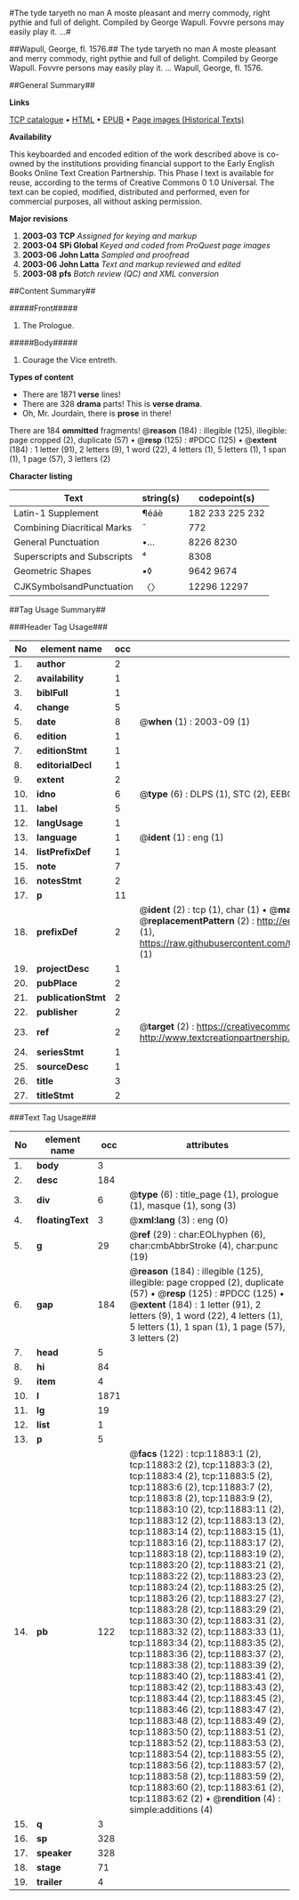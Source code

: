 #The tyde taryeth no man A moste pleasant and merry commody, right pythie and full of delight. Compiled by George Wapull. Fovvre persons may easily play it. ...#

##Wapull, George, fl. 1576.##
The tyde taryeth no man A moste pleasant and merry commody, right pythie and full of delight. Compiled by George Wapull. Fovvre persons may easily play it. ...
Wapull, George, fl. 1576.

##General Summary##

**Links**

[TCP catalogue](http://www.ota.ox.ac.uk/tcp/)  • 
[HTML](http://tei.it.ox.ac.uk/tcp/Texts-HTML/free/A14/A14715.html)  • 
[EPUB](http://tei.it.ox.ac.uk/tcp/Texts-EPUB/free/A14/A14715.epub) • 
[Page images (Historical Texts)](https://data.historicaltexts.jisc.ac.uk/view?pubId=eebo-99846887e&pageId=eebo-99846887e-11883-1)

**Availability**

This keyboarded and encoded edition of the
	       work described above is co-owned by the institutions
	       providing financial support to the Early English Books
	       Online Text Creation Partnership. This Phase I text is
	       available for reuse, according to the terms of Creative
	       Commons 0 1.0 Universal. The text can be copied,
	       modified, distributed and performed, even for
	       commercial purposes, all without asking permission.

**Major revisions**

1. __2003-03__ __TCP__ *Assigned for keying and markup*
1. __2003-04__ __SPi Global__ *Keyed and coded from ProQuest page images*
1. __2003-06__ __John Latta__ *Sampled and proofread*
1. __2003-06__ __John Latta__ *Text and markup reviewed and edited*
1. __2003-08__ __pfs__ *Batch review (QC) and XML conversion*

##Content Summary##

#####Front#####

1. The Prologue.

#####Body#####

1. Courage the Vice entreth.

**Types of content**

  * There are 1871 **verse** lines!
  * There are 328 **drama** parts! This is **verse drama**.
  * Oh, Mr. Jourdain, there is **prose** in there!

There are 184 **ommitted** fragments! 
 @__reason__ (184) : illegible (125), illegible: page cropped (2), duplicate (57)  •  @__resp__ (125) : #PDCC (125)  •  @__extent__ (184) : 1 letter (91), 2 letters (9), 1 word (22), 4 letters (1), 5 letters (1), 1 span (1), 1 page (57), 3 letters (2)

**Character listing**


|Text|string(s)|codepoint(s)|
|---|---|---|
|Latin-1 Supplement|¶éáè|182 233 225 232|
|Combining             Diacritical Marks|̄|772|
|General Punctuation|•…|8226 8230|
|Superscripts             and Subscripts|⁴|8308|
|Geometric Shapes|▪◊|9642 9674|
|CJKSymbolsandPunctuation|〈〉|12296 12297|

##Tag Usage Summary##

###Header Tag Usage###

|No|element name|occ|attributes|
|---|---|---|---|
|1.|__author__|2||
|2.|__availability__|1||
|3.|__biblFull__|1||
|4.|__change__|5||
|5.|__date__|8| @__when__ (1) : 2003-09 (1)|
|6.|__edition__|1||
|7.|__editionStmt__|1||
|8.|__editorialDecl__|1||
|9.|__extent__|2||
|10.|__idno__|6| @__type__ (6) : DLPS (1), STC (2), EEBO-CITATION (1), PROQUEST (1), VID (1)|
|11.|__label__|5||
|12.|__langUsage__|1||
|13.|__language__|1| @__ident__ (1) : eng (1)|
|14.|__listPrefixDef__|1||
|15.|__note__|7||
|16.|__notesStmt__|2||
|17.|__p__|11||
|18.|__prefixDef__|2| @__ident__ (2) : tcp (1), char (1)  •  @__matchPattern__ (2) : ([0-9\-]+):([0-9IVX]+) (1), (.+) (1)  •  @__replacementPattern__ (2) : http://eebo.chadwyck.com/downloadtiff?vid=$1&page=$2 (1), https://raw.githubusercontent.com/textcreationpartnership/Texts/master/tcpchars.xml#$1 (1)|
|19.|__projectDesc__|1||
|20.|__pubPlace__|2||
|21.|__publicationStmt__|2||
|22.|__publisher__|2||
|23.|__ref__|2| @__target__ (2) : https://creativecommons.org/publicdomain/zero/1.0/ (1), http://www.textcreationpartnership.org/docs/. (1)|
|24.|__seriesStmt__|1||
|25.|__sourceDesc__|1||
|26.|__title__|3||
|27.|__titleStmt__|2||


###Text Tag Usage###

|No|element name|occ|attributes|
|---|---|---|---|
|1.|__body__|3||
|2.|__desc__|184||
|3.|__div__|6| @__type__ (6) : title_page (1), prologue (1), masque (1), song (3)|
|4.|__floatingText__|3| @__xml:lang__ (3) : eng (0)|
|5.|__g__|29| @__ref__ (29) : char:EOLhyphen (6), char:cmbAbbrStroke (4), char:punc (19)|
|6.|__gap__|184| @__reason__ (184) : illegible (125), illegible: page cropped (2), duplicate (57)  •  @__resp__ (125) : #PDCC (125)  •  @__extent__ (184) : 1 letter (91), 2 letters (9), 1 word (22), 4 letters (1), 5 letters (1), 1 span (1), 1 page (57), 3 letters (2)|
|7.|__head__|5||
|8.|__hi__|84||
|9.|__item__|4||
|10.|__l__|1871||
|11.|__lg__|19||
|12.|__list__|1||
|13.|__p__|5||
|14.|__pb__|122| @__facs__ (122) : tcp:11883:1 (2), tcp:11883:2 (2), tcp:11883:3 (2), tcp:11883:4 (2), tcp:11883:5 (2), tcp:11883:6 (2), tcp:11883:7 (2), tcp:11883:8 (2), tcp:11883:9 (2), tcp:11883:10 (2), tcp:11883:11 (2), tcp:11883:12 (2), tcp:11883:13 (2), tcp:11883:14 (2), tcp:11883:15 (1), tcp:11883:16 (2), tcp:11883:17 (2), tcp:11883:18 (2), tcp:11883:19 (2), tcp:11883:20 (2), tcp:11883:21 (2), tcp:11883:22 (2), tcp:11883:23 (2), tcp:11883:24 (2), tcp:11883:25 (2), tcp:11883:26 (2), tcp:11883:27 (2), tcp:11883:28 (2), tcp:11883:29 (2), tcp:11883:30 (2), tcp:11883:31 (2), tcp:11883:32 (2), tcp:11883:33 (1), tcp:11883:34 (2), tcp:11883:35 (2), tcp:11883:36 (2), tcp:11883:37 (2), tcp:11883:38 (2), tcp:11883:39 (2), tcp:11883:40 (2), tcp:11883:41 (2), tcp:11883:42 (2), tcp:11883:43 (2), tcp:11883:44 (2), tcp:11883:45 (2), tcp:11883:46 (2), tcp:11883:47 (2), tcp:11883:48 (2), tcp:11883:49 (2), tcp:11883:50 (2), tcp:11883:51 (2), tcp:11883:52 (2), tcp:11883:53 (2), tcp:11883:54 (2), tcp:11883:55 (2), tcp:11883:56 (2), tcp:11883:57 (2), tcp:11883:58 (2), tcp:11883:59 (2), tcp:11883:60 (2), tcp:11883:61 (2), tcp:11883:62 (2)  •  @__rendition__ (4) : simple:additions (4)|
|15.|__q__|3||
|16.|__sp__|328||
|17.|__speaker__|328||
|18.|__stage__|71||
|19.|__trailer__|4||
